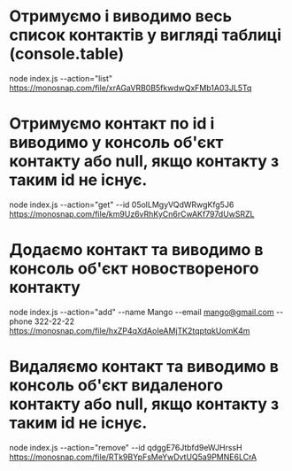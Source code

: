 # Отримуємо і виводимо весь список контактів у вигляді таблиці (console.table)

node index.js --action="list"
https://monosnap.com/file/xrAGaVRB0B5fkwdwQxFMb1A03JL5Tq

# Отримуємо контакт по id і виводимо у консоль об'єкт контакту або null, якщо контакту з таким id не існує.

node index.js --action="get" --id 05olLMgyVQdWRwgKfg5J6
https://monosnap.com/file/km9Uz6vRhKyCn6rCwAKf797dUwSRZL

# Додаємо контакт та виводимо в консоль об'єкт новоствореного контакту

node index.js --action="add" --name Mango --email mango@gmail.com --phone 322-22-22
https://monosnap.com/file/hxZP4qXdAoIeAMjTK2tqptqkUomK4m

# Видаляємо контакт та виводимо в консоль об'єкт видаленого контакту або null, якщо контакту з таким id не існує.

node index.js --action="remove" --id qdggE76Jtbfd9eWJHrssH
https://monosnap.com/file/RTk9BYpFsMeYwDvtUQ5a9PMNE6LCrA
